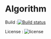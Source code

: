 # Algorithm
Build :[![Build status](https://ci.appveyor.com/api/projects/status/ifj304nxiyk50eg8?svg=true)](https://ci.appveyor.com/project/trungngotdt/algorithm-imydw)



License : ![license](https://img.shields.io/github/license/trungngotdt/Algorithm.svg)
